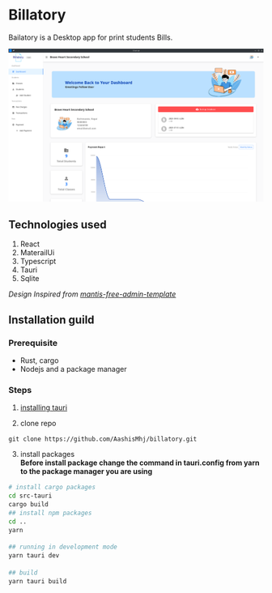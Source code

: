 # Billatory

Bailatory is a Desktop app for print students Bills.

![dashboard](./screenshots/dashboard.png)

## Technologies used
1. React
1. MaterailUi
1. Typescript
1. Tauri
1. Sqlite

*Design Inspired from [mantis-free-admin-template](https://github.com/codedthemes/mantis-free-react-admin-template/tree/main/src)*

## Installation guild

### Prerequisite
- Rust, cargo
- Nodejs and a package manager

### Steps 

1. [installing tauri](https://tauri.app/v1/guides/getting-started/prerequisites)

2. clone repo 
```
git clone https://github.com/AashisMhj/billatory.git
```

3. install packages  
**Before install package change the command in tauri.config from yarn to the package manager you are using**
```bash
# install cargo packages
cd src-tauri
cargo build
## install npm packages
cd ..
yarn

## running in development mode
yarn tauri dev

## build 
yarn tauri build
```